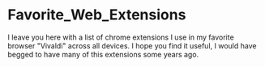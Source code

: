# Favorite_Web_Extensions
I leave you here with a list of chrome extensions I use in my favorite browser "Vivaldi" across all devices. I hope you find it useful, I would have begged to have many of this extensions some years ago.
